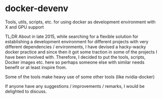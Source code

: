 # docker-devenv
Tools, utils, scripts, etc. for using docker as development environment with X and GPU support

TL;DR
About in late 2015, while searching for a flexible solution for establishing a development environment for different projects with very different dependencies / environments, I have devised a hacky-wacky docker practice and since then it got some traction in some of the projects I have been involved with. Therefore, I decided to put the tools, scripts, Docker images etc. here so perhaps someone else with similar needs benefit or at least inspire from. 

Some of the tools make heavy use of some other tools (like nvidia-docker)

If anyone have any suggestions / improvements / remarks, I would be delighted to discuss. 

